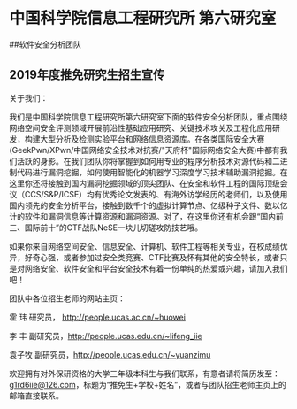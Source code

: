 # 中国科学院信息工程研究所 第六研究室 

##软件安全分析团队

## 2019年度推免研究生招生宣传

关于我们：

我们是中国科学院信息工程研究所第六研究室下面的软件安全分析团队，重点围绕网络空间安全评测领域开展前沿性基础应用研究、关键技术攻关及工程化应用研发，构建大型分析及检测实验平台和网络信息资源库。在各类国际安全大赛(GeekPwn/XPwn/中国网络安全技术对抗赛/"天府杯"国际网络安全大赛)中都有我们活跃的身影。在我们团队你将掌握到如何用专业的程序分析技术对源代码和二进制代码进行漏洞挖掘，如何使用智能化的机器学习深度学习技术辅助漏洞挖掘。在这里你还将接触到国内漏洞挖掘领域的顶尖团队、在安全和软件工程的国际顶级会议（CCS/S&P/ICSE）均有优秀论文发表的、有海外访学经历的老师们，以及使用国内领先的安全分析平台，接触到数千个的虚拟计算节点、亿级种子文件、数以亿计的软件和漏洞信息等计算资源和漏洞资源。对了，在这里你还有机会跟“国内前三、国际前十”的CTF战队NeSE一块儿切磋攻防技艺哦。

如果你来自网络空间安全、信息安全、计算机、软件工程等相关专业，在校成绩优异，好奇心强，或者参加过安全类竞赛、CTF比赛及怀有其他的安全特长，或者只是对网络安全、软件安全和平台安全技术有着一份单纯的热爱或兴趣，请加入我们吧！

团队中各位招生老师的网站主页： 

霍    玮 研究员，  http://people.ucas.ac.cn/~huowei

李    丰 副研究员，http://people.ucas.edu.cn/~lifeng_iie

袁子牧 副研究员，http://people.ucas.edu.cn/~yuanzimu

欢迎拥有对外保研资格的大学三年级本科生与我们联系，有意者请将简历发至：g1rd6iie@126.com，标题为“推免生+学校+姓名”，或者与团队招生老师主页上的邮箱直接联系。